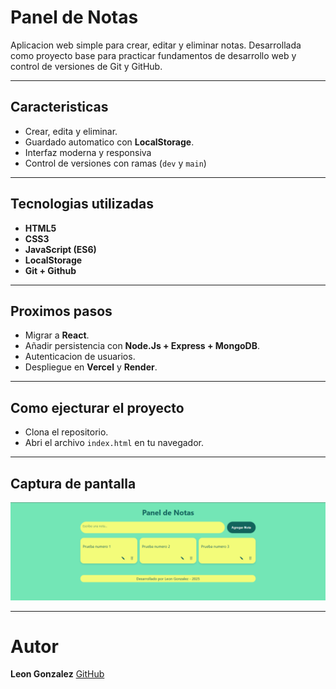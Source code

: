 # Panel de Notas

Aplicacion web simple para crear, editar y eliminar notas.
Desarrollada como proyecto base para practicar fundamentos de desarrollo web y control de versiones de Git y GitHub.

---

## Caracteristicas

- Crear, edita y eliminar.
- Guardado automatico con **LocalStorage**.
- Interfaz moderna y responsiva
- Control de versiones con ramas (`dev` y `main`)

---

## Tecnologias utilizadas

- **HTML5**
- **CSS3**
- **JavaScript (ES6)**
- **LocalStorage**
- **Git + Github**

---

## Proximos pasos

- Migrar a **React**.
- Añadir persistencia con **Node.Js + Express + MongoDB**.
- Autenticacion de usuarios.
- Despliegue en **Vercel** y **Render**.

---

## Como ejecturar el proyecto

- Clona el repositorio.
- Abri el archivo `index.html` en tu navegador.

---

## Captura de pantalla

![Vista del panel](./screenshot.png)

---

# Autor

**Leon Gonzalez**
[GitHub](https://github.com/MaAhesKing26)
